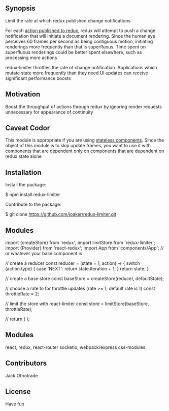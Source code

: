 ## Synopsis
Limit the rate at which redux published change notifications

For each [action published to redux](http://redux.js.org/docs/basics/Actions.html), redux will attempt to push a change notification that will initiate a document rendering.  Since the human eye perceives 60 frames per second as being contiguous motion, initiating renderings more frequently than that is superfluous.  Time spent on superfluous renderings could be better spent elsewhere, such as processing more actions

redux-limiter throttles the rate of change notification.  Applications which mutate state more frequently than they need UI updates can receive significant performance boosts

## Motivation

Boost the throughput of actions through redux by ignoring render requests unnecessary for appearance of continuity

## Caveat Codor

This module is appropriate if you are using [stateless components](http://tylermcginnis.com/functional-components-vs-stateless-functional-components-vs-stateless-components/).  Since the object of this module is to skip update frames, you want to use it with components that are dependent only on components that are dependent on redux state alone

## Installation

Install the package:

$ npm install redux-limiter

Contribute to the package:

$ git clone https://github.com/joaker/redux-limiter.git

## Modules

import {createStore} from 'redux';
import limitStore from 'redux-limiter';
import {Provider} from 'react-redux';
import App from 'components/App'; // or whatever your base component is

// create a reducer
const reducer = (state = 1, action) => {
  switch (action.type) {
    case 'NEXT':
      return state.iteration + 1;
  }
  return state;
}

// create a base store
const baseStore = createStore(reducer, defaultState);

// choose a rate to for throttle updates (rate >= 1; default rate is 1)
const throttleRate = 2;

// limit the store with react-limiter
const store = limitStore(baseStore, throttleRate);

//
return (
  <Provider store={store}>
    <App/>
  </Provider>
);

<!-- ## Tests

TODO: npm test -->

## Modules
react, redux, react-router
socketio, webpack/express
css-modules

<!-- mongodb -->

## Contributors

Jack Ofnotrade

## License

Have fun
